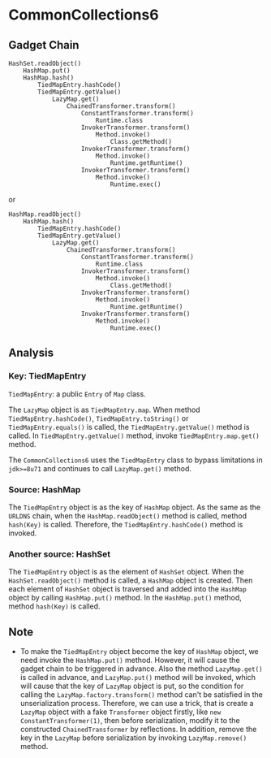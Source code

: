 # CommonCollections6

## Gadget Chain

    HashSet.readObject()
        HashMap.put()
        HashMap.hash()
            TiedMapEntry.hashCode()
            TiedMapEntry.getValue()
                LazyMap.get()
                    ChainedTransformer.transform()
                        ConstantTransformer.transform()
                            Runtime.class
                        InvokerTransformer.transform()
                            Method.invoke()
                                Class.getMethod()
                        InvokerTransformer.transform()
                            Method.invoke()
                                Runtime.getRuntime()
                        InvokerTransformer.transform()
                            Method.invoke()
                                Runtime.exec()
or

    HashMap.readObject()
        HashMap.hash()
            TiedMapEntry.hashCode()
            TiedMapEntry.getValue()
                LazyMap.get()
                    ChainedTransformer.transform()
                        ConstantTransformer.transform()
                            Runtime.class
                        InvokerTransformer.transform()
                            Method.invoke()
                                Class.getMethod()
                        InvokerTransformer.transform()
                            Method.invoke()
                                Runtime.getRuntime()
                        InvokerTransformer.transform()
                            Method.invoke()
                                Runtime.exec()

## Analysis

### Key: TiedMapEntry

`TiedMapEntry`: a public `Entry` of `Map` class.

The `LazyMap` object is as `TiedMapEntry.map`. When method `TiedMapEntry.hashCode()`, `TiedMapEntry.toString()` or `TiedMapEntry.equals()` is called, the `TiedMapEntry.getValue()` method is called. In `TiedMapEntry.getValue()` method, invoke `TiedMapEntry.map.get()` method.

The `CommonCollections6` uses the `TiedMapEntry` class to bypass limitations in `jdk>=8u71` and continues to  call `LazyMap.get()` method.

### Source: HashMap

The `TiedMapEntry` object is as the key of `HashMap` object. As the same as the `URLDNS` chain, when the `HashMap.readObject()` method is called, method `hash(Key)` is called. Therefore, the `TiedMapEntry.hashCode()` method is invoked.

### Another source: HashSet

The `TiedMapEntry` object is as the element of `HashSet` object. When the `HashSet.readObject()` method is called, a `HashMap` object is created. Then each element of `HashSet` object is traversed and added into the `HashMap` object by calling `HashMap.put()` method. In the `HashMap.put()` method, method `hash(Key)` is called.

## Note

* To make the `TiedMapEntry` object become the key of `HashMap` object, we need invoke the `HashMap.put()` method. However, it will cause the gadget chain to be triggered in advance. Also the method `LazyMap.get()` is called in advance, and `LazyMap.put()` method will be invoked, which will cause that the key of `LazyMap` object is put, so the condition for calling the `LazyMap.factory.transform()` method can't be satisfied in the unserialization process. Therefore, we can use a trick, that is create a `LazyMap` object with a fake `Transformer` object firstly, like `new ConstantTransformer(1)`, then before serialization, modify it to the constructed `ChainedTransformer` by reflections. In addition, remove the key in the `LazyMap` before serialization by invoking `LazyMap.remove()` method.
